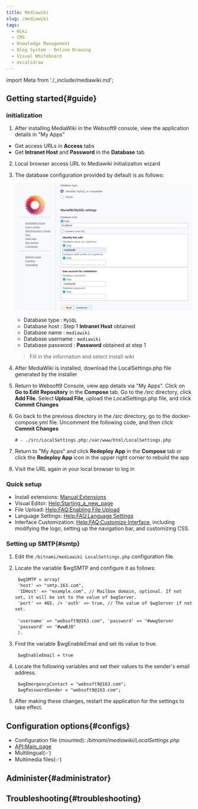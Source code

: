 ```yaml
---
title: Mediawiki
slug: /mediawiki
tags:
  - Wiki
  - CMS 
  - Knowledge Management
  - Blog System - Online Drawing
  - Visual Whiteboard
  - excalidraw
---
```


import Meta from './_include/mediawiki.md';

<Meta name="meta" />

## Getting started{#guide}

### initialization

1. After installing MediaWiki in the Websoft9 console, view the application details in "My Apps"

  - Get access URLs in **Access** tabs
  - Get **Intranet Host** and **Password** in the **Database** tab 

2. Local browser access URL to Mediawiki initialization wizard

3. The database configuration provided by default is as follows:

   ![mediawiki Connecting to the database](./assets/mediawiki-connectdb-websoft9.png)

      - Database type : `MySQL`
      - Database host : Step 1 **Intranet Host** obtained
      - Database name : `mediawiki`
      - Database username : `mediawiki`
      - Database password : **Password** obtained at step 1 

   > Fill in the information and select Install wiki

4. After MediaWiki is installed, download the LocalSettings.php file generated by the installer

5. Return to Websoft9 Console, view app details via "My Apps". Click on **Go to Edit Repository** in the **Compose** tab. Go to the */src* directory, click **Add File**. Select **Upload File**, upload the LocalSettings.php file, and click **Commit Changes** 

6. Go back to the previous directory in the */src* directory, go to the docker-compose.yml file. Uncomment the following code, and then click **Commit Changes** 
   ```
   # - ./src/LocalSettings.php:/var/www/html/LocalSettings.php
   ```

7. Return to "My Apps" and click **Redeploy App** in the **Compose** tab or click the **Redeploy App** icon in the upper right corner to rebuild the app

8. Visit the URL again in your local browser to log in
 

### Quick setup
 
- Install extensions: [Manual:Extensions](https://www.mediawiki.org/wiki/Manual:Extensions/zh)
- Visual Editor: [Help:Starting_a_new_page](https://www.mediawiki.org/wiki/Help:VisualEditor/User_guide/zh)
- File Upload: [Help:FAQ:Enabling File Upload](https://www.mediawiki.org/wiki/Manual:FAQ/zh#如何启用文件上传?)
- Language Settings: [Help:FAQ:Language Settings](https://www.mediawiki.org/wiki/Manual:FAQ/zh#我如何更改界面语言?)
- Interface Customization: [Help:FAQ:Customize Interface](https://www.mediawiki.org/wiki/Manual:FAQ/zh#定制界面), including modifying the logo, setting up the navigation bar, and customizing CSS.

### Setting up SMTP{#smtp}

1. Edit the `/bitnami/mediawiki LocalSettings.php` configuration file.

2. Locate the variable $wgSMTP and configure it as follows: 
   
   ```
    $wgSMTP = array(
    'host' => "smtp.163.com", 
    'IDHost' => "example.com", // Mailbox domain, optional. If not set, it will be set to the value of $wgServer. 
    'port' => 465, /> 'auth' => true, // The value of $wgServer if not set.    
        
    'username' => "websoft9@163.com", 'password' => "#wwgServer    
    'password' => "#wwBJ8"    
    ).
   ```

3. Find the variable $wgEnableEmail and set its value to true.
   
   ```
    $wgEnableEmail = true
   ```


4. Locate the following variables and set their values to the sender's email address.
   
   ```
    $wgEmergencyContact = "websoft9@163.com";
    $wgPasswordSender = "websoft9@163.com";
   ```

5. After making these changes, restart the application for the settings to take effect.

## Configuration options{#configs}

- Configuration file (mounted): */bitnami/mediawiki/LocalSettings.php*
- [API:Main_page](https://www.mediawiki.org/wiki/API:Main_page/zh)
- Multilingual(✅)
- Multimedia files(✅)

## Administer{#administrator}

## Troubleshooting{#troubleshooting}

